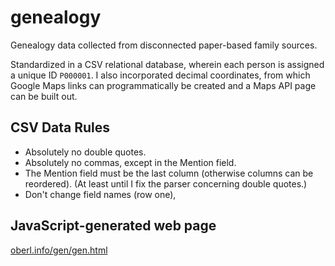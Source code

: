 # genealogy
Genealogy data collected from disconnected paper-based family sources.

Standardized in a CSV relational database, wherein each person is assigned a unique ID `P000001`. I also incorporated decimal coordinates, from which Google Maps links can programmatically be created and a Maps API page can be built out.

## CSV Data Rules
*  Absolutely no double quotes.
*  Absolutely no commas, except in the Mention field.
*  The Mention field must be the last column (otherwise columns can be reordered).
   (At least until I fix the parser concerning double quotes.)
*  Don't change field names (row one),

## JavaScript-generated web page
[oberl.info/gen/gen.html](http://oberl.info/gen/gen.html)

